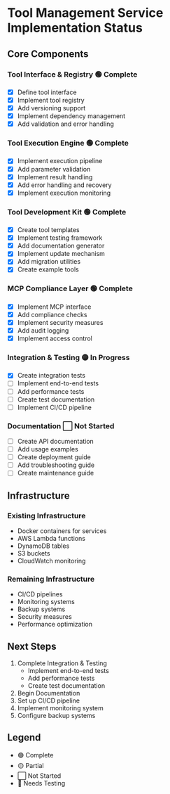 # Tool Management Service Implementation Status

## Core Components

### Tool Interface & Registry 🟢 Complete
- [x] Define tool interface
- [x] Implement tool registry
- [x] Add versioning support
- [x] Implement dependency management
- [x] Add validation and error handling

### Tool Execution Engine 🟢 Complete
- [x] Implement execution pipeline
- [x] Add parameter validation
- [x] Implement result handling
- [x] Add error handling and recovery
- [x] Implement execution monitoring

### Tool Development Kit 🟢 Complete
- [x] Create tool templates
- [x] Implement testing framework
- [x] Add documentation generator
- [x] Implement update mechanism
- [x] Add migration utilities
- [x] Create example tools

### MCP Compliance Layer 🟢 Complete
- [x] Implement MCP interface
- [x] Add compliance checks
- [x] Implement security measures
- [x] Add audit logging
- [x] Implement access control

### Integration & Testing 🟡 In Progress
- [x] Create integration tests
- [ ] Implement end-to-end tests
- [ ] Add performance tests
- [ ] Create test documentation
- [ ] Implement CI/CD pipeline

### Documentation ⬜ Not Started
- [ ] Create API documentation
- [ ] Add usage examples
- [ ] Create deployment guide
- [ ] Add troubleshooting guide
- [ ] Create maintenance guide

## Infrastructure

### Existing Infrastructure
- Docker containers for services
- AWS Lambda functions
- DynamoDB tables
- S3 buckets
- CloudWatch monitoring

### Remaining Infrastructure
- CI/CD pipelines
- Monitoring systems
- Backup systems
- Security measures
- Performance optimization

## Next Steps
1. Complete Integration & Testing
   - Implement end-to-end tests
   - Add performance tests
   - Create test documentation
2. Begin Documentation
3. Set up CI/CD pipeline
4. Implement monitoring system
5. Configure backup systems

## Legend
- 🟢 Complete
- 🟡 Partial
- ⬜ Not Started
- 🔴 Needs Testing 